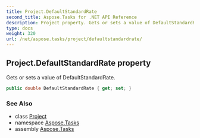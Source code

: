 ```yaml
---
title: Project.DefaultStandardRate
second_title: Aspose.Tasks for .NET API Reference
description: Project property. Gets or sets a value of DefaultStandardRate
type: docs
weight: 320
url: /net/aspose.tasks/project/defaultstandardrate/
---
```

## Project.DefaultStandardRate property

Gets or sets a value of DefaultStandardRate.

```csharp
public double DefaultStandardRate { get; set; }
```

### See Also

* class [Project](../)
* namespace [Aspose.Tasks](../../project/)
* assembly [Aspose.Tasks](../../../)


